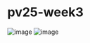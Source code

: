 # pv25-week3
![image](https://github.com/user-attachments/assets/c3b3503f-1d81-49f9-b8bf-24242b3d280f)
![image](https://github.com/user-attachments/assets/aa046c83-c76b-4ae2-9045-0b8ed0e7f7c3)
